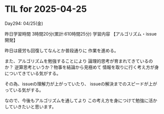 # TIL for 2025-04-25
Day294: 04/25(金)

昨日学習時間 3時間20分(累計:610時間25分)
学習内容 【アルゴリズム・issue開発】

昨日は疲労も回復してなんとか普段通りに
作業を進める。

また、アルゴリズムを勉強することにより
論理的思考が育まれてきているのか？
逆算思考というか？物事を結論から見極めて
情報を取りに行く考え方が身についてきている気がする。

その為、issueの理解力が上がっていたり、
issueの解決までのスピードが上がっている気がする。

なので、今後もアルゴリズムを通してより
この考え方を身につけて勉強に活かしていきたいと思います。